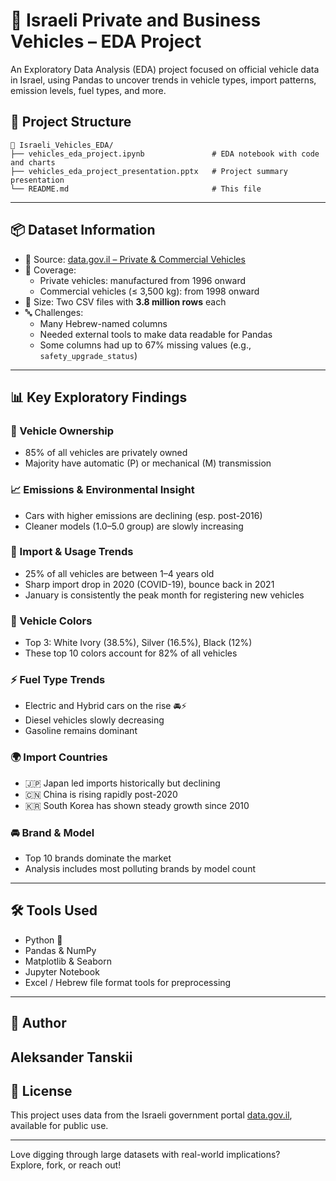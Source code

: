 # 🚗 Israeli Private and Business Vehicles – EDA Project

An Exploratory Data Analysis (EDA) project focused on official vehicle data in Israel, using Pandas to uncover trends in vehicle types, import patterns, emission levels, fuel types, and more.

## 📁 Project Structure

```
📂 Israeli_Vehicles_EDA/
├── vehicles_eda_project.ipynb               # EDA notebook with code and charts
├── vehicles_eda_project_presentation.pptx   # Project summary presentation
└── README.md                                # This file
```

---

## 📦 Dataset Information

- 📍 Source: [data.gov.il – Private & Commercial Vehicles](https://data.gov.il/dataset/private-and-commercial-vehicles)
- 📅 Coverage:
  - Private vehicles: manufactured from 1996 onward
  - Commercial vehicles (≤ 3,500 kg): from 1998 onward
- 🧮 Size: Two CSV files with **3.8 million rows** each
- 🔤 Challenges:
  - Many Hebrew-named columns
  - Needed external tools to make data readable for Pandas
  - Some columns had up to 67% missing values (e.g., `safety_upgrade_status`)

---

## 📊 Key Exploratory Findings

### 🧍 Vehicle Ownership
- 85% of all vehicles are privately owned
- Majority have automatic (P) or mechanical (M) transmission

### 📈 Emissions & Environmental Insight
- Cars with higher emissions are declining (esp. post-2016)
- Cleaner models (1.0–5.0 group) are slowly increasing

### 📆 Import & Usage Trends
- 25% of all vehicles are between 1–4 years old
- Sharp import drop in 2020 (COVID-19), bounce back in 2021
- January is consistently the peak month for registering new vehicles

### 🎨 Vehicle Colors
- Top 3: White Ivory (38.5%), Silver (16.5%), Black (12%)
- These top 10 colors account for 82% of all vehicles

### ⚡ Fuel Type Trends
- Electric and Hybrid cars on the rise 🚘⚡
- Diesel vehicles slowly decreasing
- Gasoline remains dominant

### 🌍 Import Countries
- 🇯🇵 Japan led imports historically but declining
- 🇨🇳 China is rising rapidly post-2020
- 🇰🇷 South Korea has shown steady growth since 2010

### 🚘 Brand & Model
- Top 10 brands dominate the market
- Analysis includes most polluting brands by model count

---

## 🛠️ Tools Used

- Python 🐍
- Pandas & NumPy
- Matplotlib & Seaborn
- Jupyter Notebook
- Excel / Hebrew file format tools for preprocessing

---

## 👤 Author

**Aleksander Tanskii**  
---

## 📄 License

This project uses data from the Israeli government portal [data.gov.il](https://data.gov.il), available for public use.

---

Love digging through large datasets with real-world implications?  
Explore, fork, or reach out!
